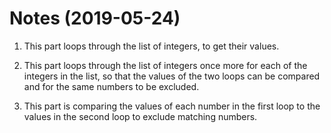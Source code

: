 # Notes (2019-05-24)

1.  This part loops through the list of integers, to get their values.

2.  This part loops through the list of integers once more for each of the integers in the list, so that the values of the two loops can be compared and for the same numbers to be excluded. 

3. This part is comparing the values of each number in the first loop to the values in the second loop to exclude matching numbers.